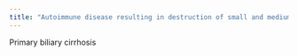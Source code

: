 ```yaml
---
title: "Autoimmune disease resulting in destruction of small and medium INTRAhepatic bile ducts (not extrahepatic)"
---
```

Primary biliary cirrhosis

